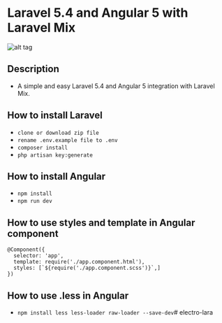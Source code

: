 # Laravel 5.4 and Angular 5 with Laravel Mix

![alt tag](http://i.imgur.com/2E8aa6v.png)

## Description
- A simple and easy Laravel 5.4 and Angular 5 integration with Laravel Mix.

## How to install Laravel
- `clone or download zip file`
- `rename .env.example file to .env`
- `composer install`
- `php artisan key:generate`

## How to install Angular
- `npm install`
- `npm run dev`

## How to use styles and template in Angular component
```
@Component({
  selector: 'app',
  template: require('./app.component.html'),
  styles: [`${require('./app.component.scss')}`,]
})
```

## How to use .less in Angular
- `npm install less less-loader raw-loader --save-dev`# electro-lara
